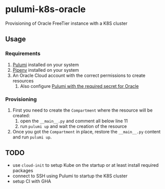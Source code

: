 # pulumi-k8s-oracle

Provisioning of Oracle FreeTier instance with a K8S cluster

## Usage

### Requirements

1. [Pulumi](https://www.pulumi.com/docs/get-started/install/) installed on your system
2. [Pipenv](https://pipenv.pypa.io/en/latest/) installed on your system
3. An Oracle Cloud account with the correct permissions to create resources
   1. Also configure [Pulumi with the required secret for Oracle](https://www.pulumi.com/registry/packages/oci/installation-configuration/)

### Provisioning

1. First you need to create the `Compartment` where the resource will be created:
   1. open the `__main__.py` and comment all below line 11
   2. run `pulumi up` and wait the creation of the resource
2. Once you got the `Compartment` in place, restore the `__main__.py` content and run `pulumi up`.

## TODO

- use `cloud-init` to setup Kube on the startup or at least install required packages
- connect to SSH using Pulumi to startup the K8S cluster
- setup CI with GHA
